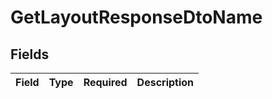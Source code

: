 # GetLayoutResponseDtoName


## Fields

| Field       | Type        | Required    | Description |
| ----------- | ----------- | ----------- | ----------- |